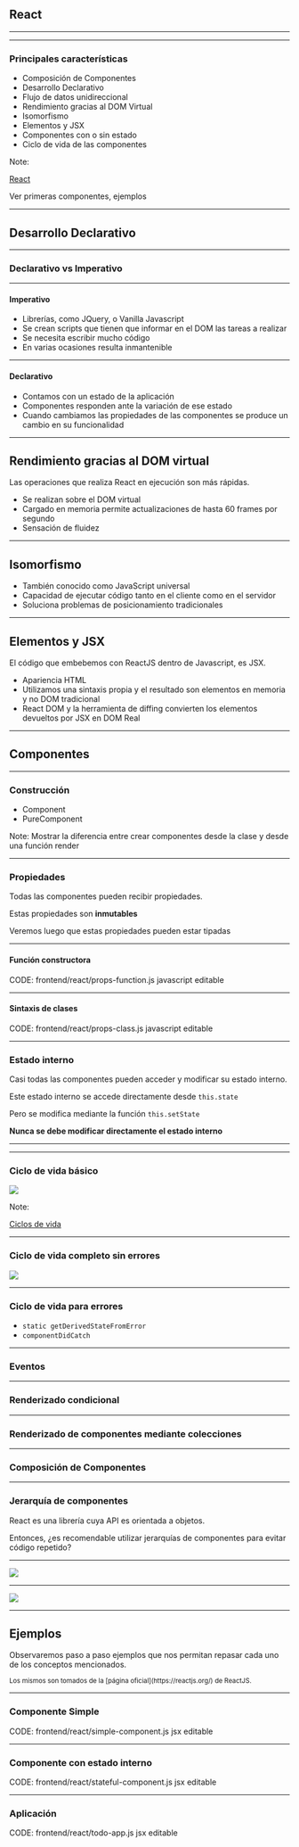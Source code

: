 ## React

----



----

### Principales características

- Composición de Componentes
- Desarrollo Declarativo
- Flujo de datos unidireccional
- Rendimiento gracias al DOM Virtual
- Isomorfismo
- Elementos y JSX
- Componentes con o sin estado
- Ciclo de vida de las componentes

Note:

[React](https://reactjs.org)

Ver primeras componentes, ejemplos

----

## Desarrollo Declarativo

----

### Declarativo vs Imperativo

----

#### Imperativo

- Librerías, como JQuery, o Vanilla Javascript
- Se crean scripts que tienen que informar en el DOM las tareas a realizar
- Se necesita escribir mucho código
- En varias ocasiones resulta inmantenible

----

#### Declarativo

- Contamos con un estado de la aplicación
- Componentes responden ante la variación de ese estado
- Cuando cambiamos las propiedades de las componentes se produce un cambio en su funcionalidad

----

## Rendimiento gracias al DOM virtual

Las operaciones que realiza React en ejecución son más rápidas.

- Se realizan sobre el DOM virtual
- Cargado en memoria permite actualizaciones de hasta 60 frames por segundo
- Sensación de fluidez

----

## Isomorfismo

- También conocido como JavaScript universal
- Capacidad de ejecutar código tanto en el cliente como en el servidor
- Soluciona problemas de posicionamiento tradicionales

----

## Elementos y JSX

El código que embebemos con ReactJS dentro de Javascript, es JSX.

- Apariencia HTML
- Utilizamos una sintaxis propia y el resultado son elementos en memoria y no DOM tradicional
- React DOM y la herramienta de diffing convierten los elementos devueltos por JSX en DOM Real

----

## Componentes

----

### Construcción

- Component
- PureComponent

Note: Mostrar la diferencia entre crear componentes desde la clase y desde una función render

----

### Propiedades

Todas las componentes pueden recibir propiedades.

Estas propiedades son **inmutables**

Veremos luego que estas propiedades pueden estar tipadas

----

#### Función constructora

CODE: frontend/react/props-function.js javascript editable

----

#### Sintaxis de clases

CODE: frontend/react/props-class.js javascript editable

----

### Estado interno

Casi todas las componentes pueden acceder y modificar su estado interno.

Este estado interno se accede directamente desde `this.state`

Pero se modifica mediante la función `this.setState`

**Nunca se debe modificar directamente el estado interno**

----



----

### Ciclo de vida básico

<img src="static/lifecycle-simple.jpeg" style="background:none; border:none; box-shadow:none;">

Note:

[Ciclos de vida](http://projects.wojtekmaj.pl/react-lifecycle-methods-diagram/)

----

### Ciclo de vida completo sin errores

<img src="static/lifecycle.jpeg" style="background:none; border:none; box-shadow:none;">

----

### Ciclo de vida para errores

- `static getDerivedStateFromError`
- `componentDidCatch`

----

### Eventos

----

### Renderizado condicional

----

### Renderizado de componentes mediante colecciones

----

### Composición de Componentes

----

### Jerarquía de componentes

React es una librería cuya API es orientada a objetos.

Entonces, ¿es recomendable utilizar jerarquías de componentes para evitar código repetido?

----

<img src="static/no.png" style="background:none; border:none; box-shadow:none;">

----

<img src="static/inheritance-react.png" style="background:none; border:none; box-shadow:none;">

----

## Ejemplos

Observaremos paso a paso ejemplos que nos permitan repasar cada uno de los conceptos mencionados.

<small>
    Los mismos son tomados de la [página oficial](https://reactjs.org/) de ReactJS.
</small>

----

### Componente Simple

CODE: frontend/react/simple-component.js jsx editable

----

### Componente con estado interno

CODE: frontend/react/stateful-component.js jsx editable

----

### Aplicación

CODE: frontend/react/todo-app.js jsx editable
